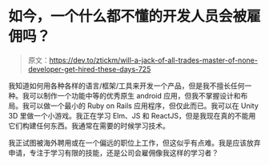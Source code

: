 # 如今，一个什么都不懂的开发人员会被雇佣吗？

> 原文：<https://dev.to/ztickm/will-a-jack-of-all-trades-master-of-none-developer-get-hired-these-days-725>

我知道如何用各种各样的语言/框架/工具来开发一个产品，但是我不擅长任何一种。我可以制作一个功能中等的优秀原生 android 应用，但我不掌握设计和布局。我可以做一个最小的 Ruby on Rails 应用程序，但仅此而已。我可以在 Unity 3D 里做一个小游戏。我正在学习 Elm、JS 和 ReactJS，但是我现在真的不能用它们构建任何东西。我通常在需要的时候学习技术。

我正试图被海外聘用或在一个偏远的职位上工作，但这似乎有点难。我是应该放弃申请，专注于学习有限的技能，还是公司会雇佣像我这样的学习者？